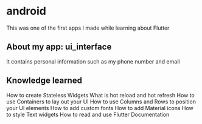 # android 
This was one of the first apps I made while learning about Flutter
## About my app: ui_interface
It contains personal information such as my phone number and email
## Knowledge learned
How to create Stateless Widgets
What is hot reload and hot refresh
How to use Containers to lay out your UI
How to use Columns and Rows to position your UI elements
How to add custom fonts
How to add Material icons
How to style Text widgets
How to read and use Flutter Documentation


